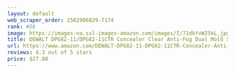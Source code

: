 ```yaml
---
layout: default 
﻿web_scraper_order: 1582906829-7174
rank: #56
image: https://images-na.ssl-images-amazon.com/images/I/71dkYvW25kL.jpg
title: DEWALT DPG82-11/DPG82-11CTR Concealer Clear Anti-Fog Dual Mold Safety Goggle
url: https://www.amazon.com/DEWALT-DPG82-11-DPG82-11CTR-Concealer-Anti-Fog/dp/B01A12J3GI/ref=zg_mw_hi_56?_encoding=UTF8&psc=1&refRID=DCHN01BKZ4RN4FT7PJ7H
reviews: 4.3 out of 5 stars
price: $27.88 
---
```

